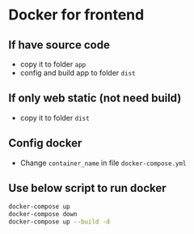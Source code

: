# Docker for frontend

## If have source code

- copy it to folder `app`
- config and build app to folder `dist`

## If only web static (not need build)

- copy it to folder `dist`

## Config docker

- Change `container_name` in file `docker-compose.yml`

## Use below script to run docker

```bash
docker-compose up
docker-compose down
docker-compose up --build -d
```